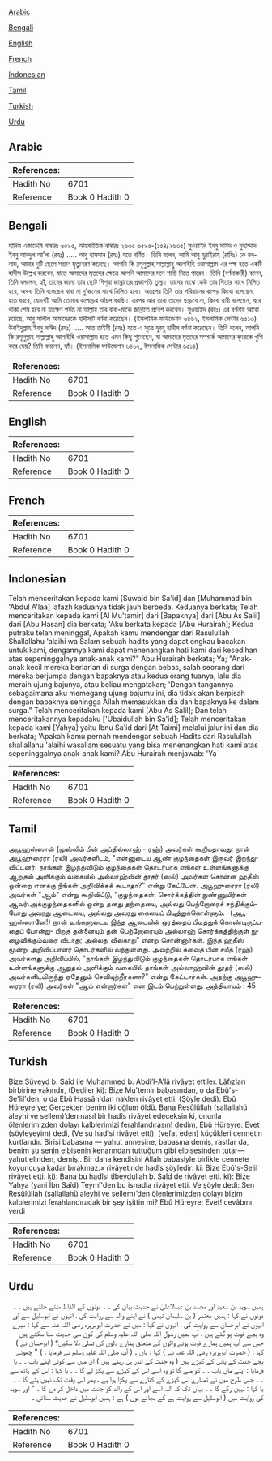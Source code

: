 [Arabic](#arabic)

[Bengali](#bengali)

[English](#english)

[French](#french)

[Indonesian](#indonesian)

[Tamil](#tamil)

[Turkish](#turkish)

[Urdu](#urdu)

## Arabic


<div dir="rtl" lang="ar" style={{fontSize:'larger',backgroundColor:'#f8f9fa',padding:20}}>

</div>
<div style={{backgroundColor:'#f8f9fa',padding:20, marginBottom: 10}}><table> <thead> <tr> <th>References:</th> <th></th> </tr> </thead> <tbody><tr><td>Hadith No</td><td>6701</td></tr><tr><td>Reference</td><td>Book 0 Hadith 0</td></tr></tbody></table></div>

## Bengali


<div dir="ltr" lang="bn" style={{fontSize:'larger',backgroundColor:'#f8f9fa',padding:20}}>
হাদিস একাডেমি নাম্বারঃ ৬৫৯৫, আন্তর্জাতিক নাম্বারঃ ২৬৩৫ ৬৫৯৫-(১৫৪/২৬৩৫) সুওয়াইদ ইবনু সাঈদ ও মুহাম্মাদ ইবনু আবদুল আ’লা (রহঃ) ..... আবু হাসসান (রহঃ) হতে বর্ণিত। তিনি বলেন, আমি আবু হুরাইরাহ (রাযিঃ) কে বললাম, আমার দুটি ছেলে সন্তান মৃত্যুবরণ করেছে। আপনি কি রসূলুল্লাহ সাল্লাল্লাহু আলাইহি ওয়াসাল্লাম এর পক্ষ হতে একটি হাদীস উল্লেখ করবেন, যাতে আমাদের মৃতদের ক্ষেত্রে আপনি আমাদের মনে শান্তি দিতে পারেন। তিনি (বর্ণনাকারী) বলেন, তিনি বললেন, হ্যাঁ, তাদের জন্যে তার ছোট শিশুরা জান্নাতের প্রজাপতি তুল্য। তাদের মাঝে কেউ তার পিতার সাথে মিলিত হবে, অথবা তিনি বলেছেন বাবা মা দু’জনের সাথে মিলিত হবে। অতঃপর তিনি তার পরিধানের কাপড় কিংবা বলেছেন, হাত ধরবে, যেমনটি আমি তোমার কাপড়ের আঁচল ধরছি। এরপর আর তারা তাদের ছাড়বে না, কিংবা রাবী বলেছেন, ধরে থাকা শেষ হবে না যতক্ষণ পর্যন্ত না আল্লাহ তার বাবা-মাকে জান্নাতে প্রবেশ করবেন। সুওয়াইদ (রহঃ) এর বর্ণনায় আরো রয়েছে, আবু সালীল আমাদেরকে হাদীসটি বর্ণনা করেছেন। (ইসলামিক ফাউন্ডেশন ৬৪৬২, ইসলামিক সেন্টার ৬৫১৩) উবাইদুল্লাহ ইবনু সাঈদ (রহঃ) ..... আত তাইমী (রহঃ) হতে এ সূত্রে হুবহু হাদীস বর্ণনা করেছেন। তিনি বলেন, আপনি কি রসূলুল্লাহ সাল্লাল্লাহু আলাইহি ওয়াসাল্লাম হতে এমন কিছু শুনেছেন, যা আমাদের মৃতদের সম্পর্কে আমাদের হৃদয়কে খুশি করে দেয়? তিনি বললেন, হ্যাঁ। (ইসলামিক ফাউন্ডেশন ৬৪৬২, ইসলামিক সেন্টার ৬৫১৪)
</div>
<div style={{backgroundColor:'#f8f9fa',padding:20, marginBottom: 10}}><table> <thead> <tr> <th>References:</th> <th></th> </tr> </thead> <tbody><tr><td>Hadith No</td><td>6701</td></tr><tr><td>Reference</td><td>Book 0 Hadith 0</td></tr></tbody></table></div>

## English


<div dir="ltr" lang="en" style={{fontSize:'larger',backgroundColor:'#f8f9fa',padding:20}}>

</div>
<div style={{backgroundColor:'#f8f9fa',padding:20, marginBottom: 10}}><table> <thead> <tr> <th>References:</th> <th></th> </tr> </thead> <tbody><tr><td>Hadith No</td><td>6701</td></tr><tr><td>Reference</td><td>Book 0 Hadith 0</td></tr></tbody></table></div>

## French


<div dir="ltr" lang="fr" style={{fontSize:'larger',backgroundColor:'#f8f9fa',padding:20}}>

</div>
<div style={{backgroundColor:'#f8f9fa',padding:20, marginBottom: 10}}><table> <thead> <tr> <th>References:</th> <th></th> </tr> </thead> <tbody><tr><td>Hadith No</td><td>6701</td></tr><tr><td>Reference</td><td>Book 0 Hadith 0</td></tr></tbody></table></div>

## Indonesian


<div dir="ltr" lang="id" style={{fontSize:'larger',backgroundColor:'#f8f9fa',padding:20}}>
Telah menceritakan kepada kami [Suwaid bin Sa'id] dan [Muhammad bin 'Abdul A'laa] lafazh keduanya tidak jauh berbeda. Keduanya berkata; Telah menceritakan kepada kami [Al Mu'tamir] dari [Bapaknya] dari [Abu As Salil] dari [Abu Hasan] dia berkata; 'Aku berkata kepada [Abu Hurairah]; Kedua putraku telah meninggal, Apakah kamu mendengar dari Rasulullah Shallallahu 'alaihi wa Salam sebuah hadits yang dapat engkau bacakan untuk kami, dengannya kami dapat menenangkan hati kami dari kesedihan atas sepeninggalnya anak-anak kami?" Abu Hurairah berkata; Ya; "Anak-anak kecil mereka berlarian di surga dengan bebas, salah seorang dari mereka berjumpa dengan bapaknya atau kedua orang tuanya, lalu dia meraih ujung bajunya, atau beliau mengatakan; 'Dengan tangannya sebagaimana aku memegang ujung bajumu ini, dia tidak akan berpisah dengan bapaknya sehingga Allah memasukkan dia dan bapaknya ke dalam surga." Telah menceritakan kepada kami [Abu As Salil]; Dan telah menceritakannya kepadaku ['Ubaidullah bin Sa'id]; Telah menceritakan kepada kami [Yahya] yaitu Ibnu Sa'id dari [At Taimi] melalui jalur ini dan dia berkata; 'Apakah kamu pernah mendengar sebuah Hadits dari Rasulullah shallallahu 'alaihi wasallam sesuatu yang bisa menenangkan hati kami atas sepeninggalnya anak-anak kami? Abu Hurairah menjawab: 'Ya
</div>
<div style={{backgroundColor:'#f8f9fa',padding:20, marginBottom: 10}}><table> <thead> <tr> <th>References:</th> <th></th> </tr> </thead> <tbody><tr><td>Hadith No</td><td>6701</td></tr><tr><td>Reference</td><td>Book 0 Hadith 0</td></tr></tbody></table></div>

## Tamil


<div dir="ltr" lang="ta" style={{fontSize:'larger',backgroundColor:'#f8f9fa',padding:20}}>
அபூஹஸ்ஸான் (முஸ்லிம் பின் அப்தில்லாஹ் - ரஹ்) அவர்கள் கூறியதாவது: நான் அபூஹுரைரா (ரலி) அவர்களிடம், "என்னுடைய ஆண் குழந்தைகள் இருவர் இறந்துவிட்டனர். நாங்கள் இழந்துவிடும் குழந்தைகள் தொடர்பாக எங்கள் உள்ளங்களுக்கு ஆறுதல் அளிக்கும் வகையில் அல்லாஹ்வின் தூதர் (ஸல்) அவர்கள் சொன்ன ஹதீஸ் ஒன்றை எனக்கு நீங்கள் அறிவிக்கக் கூடாதா?" என்று கேட்டேன். அபூஹுரைரா (ரலி) அவர்கள் "ஆம்" என்று கூறிவிட்டு, "குழந்தைகள், சொர்க்கத்தின் நுண்ணுயிர்கள் ஆவர்.அக்குழந்தைகளில் ஒன்று தனது தந்தையை, அல்லது பெற்றோரைச் சந்திக்கும்போது அவரது ஆடையை, அல்லது அவரது கையைப் பிடித்துக்கொள்ளும். -(அபூஹஸ்ஸானே!) நான் உங்களுடைய இந்த ஆடையின் ஓரத்தைப் பிடித்துக் கொண்டிருப்பதைப் போன்று- பிறகு தன்னையும் தன் பெற்றோரையும் அல்லாஹ் சொர்க்கத்திற்குள் நுழைவிக்கும்வரை விடாது; அல்லது விலகாது" என்று சொன்னார்கள். இந்த ஹதீஸ் மூன்று அறிவிப்பாளர் தொடர்களில் வந்துள்ளது. அவற்றில் சுவைத் பின் சயீத் (ரஹ்) அவர்களது அறிவிப்பில், "நாங்கள் இழந்துவிடும் குழந்தைகள் தொடர்பாக எங்கள் உள்ளங்களுக்கு ஆறுதல் அளிக்கும் வகையில் தாங்கள் அல்லாஹ்வின் தூதர் (ஸல்) அவர்களிடமிருந்து ஏதேனும் செவியுற்றீர்களா?" என்று கேட்டார்கள். அதற்கு அபூஹுரைரா (ரலி) அவர்கள் "ஆம் என்றார்கள்" என இடம் பெற்றுள்ளது. அத்தியாயம் : 45
</div>
<div style={{backgroundColor:'#f8f9fa',padding:20, marginBottom: 10}}><table> <thead> <tr> <th>References:</th> <th></th> </tr> </thead> <tbody><tr><td>Hadith No</td><td>6701</td></tr><tr><td>Reference</td><td>Book 0 Hadith 0</td></tr></tbody></table></div>

## Turkish


<div dir="ltr" lang="tr" style={{fontSize:'larger',backgroundColor:'#f8f9fa',padding:20}}>
Bize Süveyd b. Saîd ile Muhammed b. Abdi’l-A'lâ rivâyet ettiler. Lâfızları birbirine yakındır, (Dediler ki): Bize Mu'temir babasından, o da Ebû's-Se'lil'den, o da Ebû Hassân'dan naklen rivâyet etti. (Şöyle dedi): Ebû Hüreyre'ye; Gerçekten benim iki oğlum öldü. Bana Resûlüllah (sallallahü aleyhi ve sellem)’den nasıl bir hadîs rivâyet edeceksin ki, onunla ölenlerimizden dolayı kalblerimizi ferahlandırasın! dedim, Ebû Hüreyre: Evet (söyleyeyim) dedi, (Ve şu hadîsi rivâyet etti): (vefat eden) küçükleri cennetin kurtlarıdır. Birisi babasına — yahut annesine, babasına demiş, rastlar da, benim şu senin elbisenin kenarından tuttuğum gibi elbisesinden tutar— yahut elinden, demiş.. Bir daha kendisini Allah babasiyle birlikte cennete koyuncuya kadar bırakmaz.» rivâyetinde hadîs şöyledir: ki: Bize Ebû's-Selil rivâyet etti. ki): Bana bu hadîsi tîbeydullah b. Saîd de rivâyet etti. ki): Bize Yahya (yani İbn Saîd) Teymî'den bu isnadla rivâyet etti. Ve şöyle dedi: Sen Resûlüllah (sallallahü aleyhi ve sellem)’den ölenlerimizden dolayı bizim kalblerimizi ferahlandıracak bir şey işittin mi? Ebû Hüreyre: Evet! cevâbını verdi
</div>
<div style={{backgroundColor:'#f8f9fa',padding:20, marginBottom: 10}}><table> <thead> <tr> <th>References:</th> <th></th> </tr> </thead> <tbody><tr><td>Hadith No</td><td>6701</td></tr><tr><td>Reference</td><td>Book 0 Hadith 0</td></tr></tbody></table></div>

## Urdu


<div dir="rtl" lang="ur" style={{fontSize:'larger',backgroundColor:'#f8f9fa',padding:20}}>
ہمیں سوید بن سعید اور محمد بن عبدالاعلیٰ نے حدیث بیان کی ۔ ۔ دونوں کے الفاظ ملتے جلتے ہیں ۔ ۔ دونوں نے کہا : ہمیں معتمر ( بن سلیمان تیمی ) نے اپنے والد سے روایت کی ، انہوں نے ابوسلیل سے اور انہوں نے ابوحسان سے روایت کی ، انہوں نے کہا : میں نے حضرت ابوہریرہ رضی اللہ عنہ سے کہا : میرے وہ بچے فوت ہو گئے ہیں ، آپ ہمیں رسول اللہ صلی اللہ علیہ وسلم کی کون سی حدیث سنا سکتے ہیں جس سے آپ ہمیں ہمارے فوت ہونے والوں کے متعلق ہمارے دلوں کی تسلی دلا سکیں؟ ( ابوحسان نے ) کہا : ( حضرت ابوہریرہ رضی اللہ عنہ نے ) کہا : ہاں ۔ ( آپ صلی اللہ علیہ وسلم نے فرمایا : ) " چھوٹے بچے جنت کے پانی کے کیڑے ہیں ( وہ جنت کے اندر ہی رہتے ہیں ) ان میں سے کوئی اپنے باپ ۔ ۔ یا فرمایا : اپنے ماں باپ ۔ ۔ کو ملے گا تو وہ اسے اس کے کپڑے سے پکڑ لے گا ۔ ۔ یا کہا : اس کے ہاتھ سے ۔ ۔ جس طرح میں نے تمہارے اس کپڑے کے کنارے سے پکڑا ہوا ہے ، پھر اس وقت تک نہیں ہٹے گا ۔ ۔ یا کہا : نہیں رکے گا ۔ ۔ یہاں تک کہ اللہ اسے اور اس کے والد کو جنت میں داخل کر دے گا ۔ " اور سوید کی روایت میں ( ابوسلیل سے روایت ہے کے بجائے یوں ) ہے : ہمیں ابوسلیل نے حدیث سنائی ۔
</div>
<div style={{backgroundColor:'#f8f9fa',padding:20, marginBottom: 10}}><table> <thead> <tr> <th>References:</th> <th></th> </tr> </thead> <tbody><tr><td>Hadith No</td><td>6701</td></tr><tr><td>Reference</td><td>Book 0 Hadith 0</td></tr></tbody></table></div>